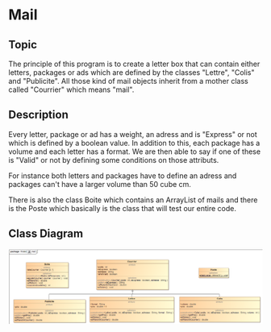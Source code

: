 # Mail

## Topic

The principle of this program is to create a letter box that can contain either letters, packages or ads which are defined by the classes "Lettre", "Colis" and "Publicite". All those kind of mail objects inherit from a mother class called "Courrier" which means "mail".

## Description

Every letter, package or ad has a weight, an adress and is "Express" or not which is defined by a boolean value.
In addition to this, each package has a volume and each letter has a format. We are then able to say if one of these is "Valid" or not by defining some conditions on those attributs.

For instance both letters and packages have to define an adress and packages can't have a larger volume than 50 cube cm.

There is also the class Boite which contains an ArrayList of mails and there is the Poste which basically is the class that will test our entire code.


## Class Diagram

![alt test](mail_model.png "douze")



